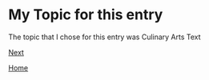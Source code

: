# My Topic for this entry

The topic that I chose for this entry was Culinary Arts
Text

[Next](entry02.md)

[Home](../README.md)
